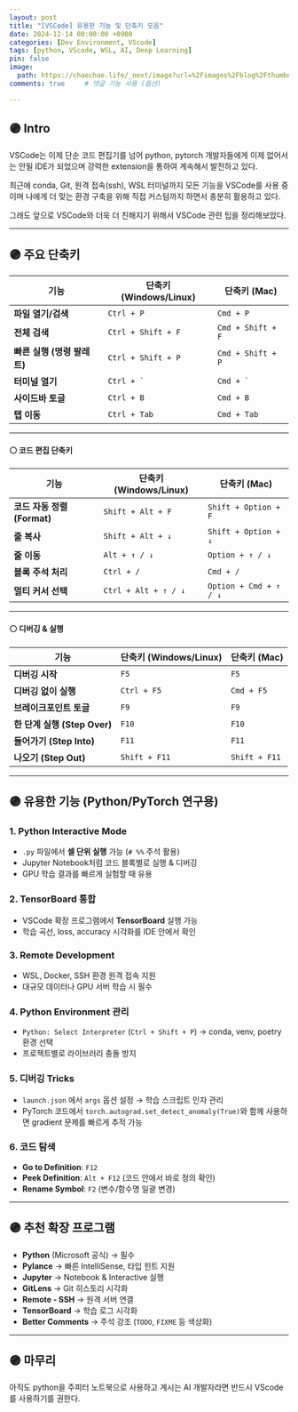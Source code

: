 ```yaml
---
layout: post
title: "[VSCode] 유용한 기능 및 단축키 모음"
date: 2024-12-14 00:00:00 +0900
categories: [Dev Environment, VScode]
tags: [python, VScode, WSL, AI, Deep Learning]
pin: false
image:
  path: https://chaechae.life/_next/image?url=%2Fimages%2Fblog%2Fthumbnails%2Fvscode-logo.png&w=1920&q=75
comments: true     # 댓글 기능 사용 (옵션)

---
```

## 🟣 Intro 
VSCode는 이제 단순 코드 편집기를 넘어 python, pytorch 개발자들에게 이제 없어서는 안될 IDE가 되었으며 강력한 extension을 통하여 계속해서 발전하고 있다. 

최근에 conda, Git, 원격 접속(ssh), WSL 터미널까지 모든 기능을 VSCode를 사용 중이며 나에게 더 맞는 환경 구축을 위해 직접 커스텀까지 하면서 충분히 활용하고 있다.

그래도 앞으로 VSCode와 더욱 더 친해지기 위해서 VSCode 관련 팁을 정리해보았다.

---
## 🟣 주요 단축키

| 기능                 | 단축키 (Windows/Linux) | 단축키 (Mac)         |
| ------------------ | ------------------- | ----------------- |
| **파일 열기/검색**       | `Ctrl + P`          | `Cmd + P`         |
| **전체 검색**          | `Ctrl + Shift + F`  | `Cmd + Shift + F` |
| **빠른 실행 (명령 팔레트)** | `Ctrl + Shift + P`  | `Cmd + Shift + P` |
| **터미널 열기**         | `` Ctrl + ` ``      | `` Cmd + ` ``     |
| **사이드바 토글**        | `Ctrl + B`          | `Cmd + B`         |
| **탭 이동**           | `Ctrl + Tab`        | `Cmd + Tab`       |


---

#### ⚪ 코드 편집 단축키

| 기능                    | 단축키 (Windows/Linux)  | 단축키 (Mac)              |
| --------------------- | -------------------- | ---------------------- |
| **코드 자동 정렬 (Format)** | `Shift + Alt + F`    | `Shift + Option + F`   |
| **줄 복사**              | `Shift + Alt + ↓`    | `Shift + Option + ↓`   |
| **줄 이동**              | `Alt + ↑ / ↓`        | `Option + ↑ / ↓`       |
| **블록 주석 처리**          | `Ctrl + /`           | `Cmd + /`              |
| **멀티 커서 선택**          | `Ctrl + Alt + ↑ / ↓` | `Option + Cmd + ↑ / ↓` |


---
#### ⚪ 디버깅 & 실행

| 기능                      | 단축키 (Windows/Linux) | 단축키 (Mac)     |
| ----------------------- | ------------------- | ------------- |
| **디버깅 시작**              | `F5`                | `F5`          |
| **디버깅 없이 실행**           | `Ctrl + F5`         | `Cmd + F5`    |
| **브레이크포인트 토글**          | `F9`                | `F9`          |
| **한 단계 실행 (Step Over)** | `F10`               | `F10`         |
| **들어가기 (Step Into)**    | `F11`               | `F11`         |
| **나오기 (Step Out)**      | `Shift + F11`       | `Shift + F11` |

----

## 🟣 유용한 기능 (Python/PyTorch 연구용)

### 1. Python Interactive Mode

* `.py` 파일에서 **셀 단위 실행** 가능 (`# %%` 주석 활용)
* Jupyter Notebook처럼 코드 블록별로 실행 & 디버깅
* GPU 학습 결과를 빠르게 실험할 때 유용

### 2. TensorBoard 통합

* VSCode 확장 프로그램에서 **TensorBoard** 실행 가능
* 학습 곡선, loss, accuracy 시각화를 IDE 안에서 확인

### 3. Remote Development

* WSL, Docker, SSH 환경 원격 접속 지원
* 대규모 데이터나 GPU 서버 학습 시 필수

### 4. Python Environment 관리

* `Python: Select Interpreter` (`Ctrl + Shift + P`) → conda, venv, poetry 환경 선택
* 프로젝트별로 라이브러리 충돌 방지

### 5. 디버깅 Tricks

* `launch.json` 에서 `args` 옵션 설정 → 학습 스크립트 인자 관리
* PyTorch 코드에서 `torch.autograd.set_detect_anomaly(True)`와 함께 사용하면 gradient 문제를 빠르게 추적 가능

### 6. 코드 탐색

* **Go to Definition**: `F12`
* **Peek Definition**: `Alt + F12` (코드 안에서 바로 정의 확인)
* **Rename Symbol**: `F2` (변수/함수명 일괄 변경)

---

## 🟣 추천 확장 프로그램

* **Python** (Microsoft 공식) → 필수
* **Pylance** → 빠른 IntelliSense, 타입 힌트 지원
* **Jupyter** → Notebook & Interactive 실행
* **GitLens** → Git 히스토리 시각화
* **Remote - SSH** → 원격 서버 연결
* **TensorBoard** → 학습 로그 시각화
* **Better Comments** → 주석 강조 (`TODO`, `FIXME` 등 색상화)

---




## 🟣 마무리

아직도 python을 주피터 노트북으로 사용하고 계시는 AI 개발자라면 반드시 VScode를 사용하기를 권한다. 